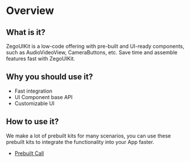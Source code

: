 # Overview

## What is it?

ZegoUIKit is a low-code offering with pre-built and UI-ready components, such as AudioVideoView, CameraButtons, etc. Save time and assemble features fast with ZegoUIKit.

## Why you should use it?

- Fast integration
- UI Component base API
- Customizable UI

## How to use it?

We make a lot of prebuilt kits for many scenarios, you can use these prebuilt kits to integrate the functionality into your App faster.

- [Prebuilt Call](https://docs.zegocloud.com/article/14764)